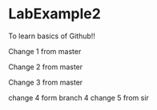 # LabExample2
To learn basics of Github!!

Change 1 from master

Change 2 from master

Change 3 from master

change 4 form branch 4
change 5 from sir

